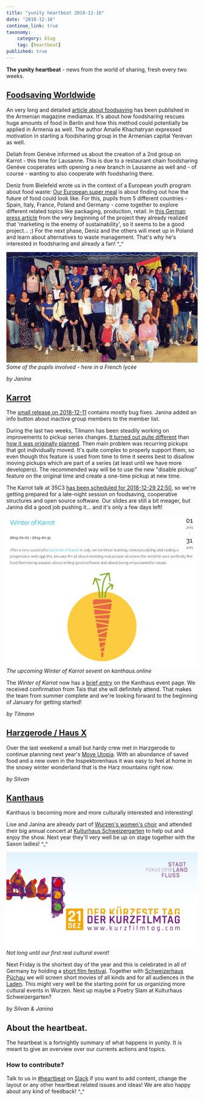 ```yaml
---
title: "yunity heartbeat 2018-12-16"
date: "2018-12-16"
continue_link: true
taxonomy:
    category: blog
    tag: [heartbeat]
published: true
---
```


**The yunity heartbeat** - news from the world of sharing, fresh every two weeks.

## [Foodsaving Worldwide](https://foodsaving.world)

An very long and detailed [article about foodsaving](https://mediamax.am/am/news/special-report/31179/) has been published in the Armenian magazine mediamax. It's about how foodsharing rescues huge amounts of food in Berlin and how this method could potentially be applied in Armenia as well. The author Amalie Khachatryan expressed motivation in starting a foodsharing group in the Armenian capital Yerevan as well.

Deliah from Genève informed us about the creation of a 2nd group on Karrot - this time for Lausanne. This is due to a restaurant chain foodsharing Genève cooperates with opening a new branch in Lausanne as well and - of course - wanting to also cooperate with foodsharing there.

Deniz from Bielefeld wrote us in the context of a European youth program about food waste: [Our European super meal](http://our-european-super-meal.de/) is about finding out how the future of food could look like. For this, pupils from 5 different countries - Spain, Italy, France, Poland and Germany - come together to explore different related topics like packaging, production, retail. In [this German press article](http://our-european-super-meal.de/wp-content/uploads/2018/05/IMG_7577-1.jpg) from the very beginning of the project they already realized that 'marketing is the enemy of sustainability', so it seems to be a good project... ;)
For the next phase, Deniz and the others will meet up in Poland and learn about alternatives to waste management. That's why he's interested in foodsharing and already a fan! ^\_^

![](superMeal.jpg)
_Some of the pupils involved - here in a French lycée_

_by Janina_

## [Karrot](https://karrot.world)

The [small release on 2018-12-11](https://github.com/yunity/karrot-frontend/blob/master/CHANGELOG.md#629---2018-12-12) contains mostly bug fixes. Janina added an info button about inactive group members to the member list.

During the last two weeks, Tilmann has been steadily working on improvements to pickup series changes. [It turned out quite different](https://github.com/yunity/karrot-backend/pull/591) than [how it was originally planned](https://community.foodsaving.world/t/better-change-handling-for-recurring-pickups/174). Then main problem was recurring pickups that got individually moved. It's quite complex to properly support them, so even though this feature is used from time to time it seems best to disallow moving pickups which are part of a series (at least until we have more developers). The recommended way will be to use the new "disable pickup" feature on the original time and create a one-time pickup at new time.

The Karrot talk at 35C3 [has been scheduled for 2018-12-29 22:50](https://fahrplan.events.ccc.de/congress/2018/Fahrplan/events/9882.html), so we're getting prepared for a late-night session on foodsaving, cooperative structures and open source software. Our slides are still a bit meager, but Janina did a good job pushing it... and it's only a few days left!

![](winterOfKarrot.png)
_The upcoming Winter of Karrot sevent on kanthaus.online_

The _Winter of Karrot_ now has a [brief entry](https://kanthaus.online/en/events/2019-01-01_winter-of-karrot) on the Kanthaus event page. We received confirmation from Tais that she will definitely attend. That makes the team from summer complete and we're looking forward to the beginning of January for getting started!

_by Tilmann_

## [Harzgerode / Haus X](http://freiefeldlage.de/)

Over the last weekend a small but hardy crew met in Harzgerode to continue planning next year's [Move Utopia](https://move-utopia.de/). With an abundance of saved food and a new oven in the Inspektorenhaus it was easy to feel at home in the snowy winter wonderland that is the Harz mountains right now.

_by Silvan_

## [Kanthaus](https://kanthaus.online)

Kanthaus is becoming more and more culturally interested and interesting!<br>

Lise and Janina are already part of [Wurzen's women's choir](http://www.wurzener-frauenchor.de/) and attended their big annual concert at [Kulturhaus Schweizergarten](https://www.wurzen.de/freizeit/freizeiteinrichtungen/kulturhaus-schweizergarten/) to help out and enjoy the show. Next year they'll very well be up on stage together with the Saxon ladies! ^\_^

![](kurzfilmtag.jpg)
_Not long until our first real cultural event!_

Next Friday is the shortest day of the year and this is celebrated in all of Germany by holding a [short film festival](https://kurzfilmtag.com/). Together with [Schweizerhaus Püchau](https://schweizerhaus-puechau.jimdo.com/) we will screen short movies of all kinds and for all audiences in the [Laden](https://schweizerhaus-puechau.jimdo.com/der-laden/).
This might very well be the starting point for us organizing more cultural events in Wurzen. Next up maybe a Poetry Slam at Kulturhaus Schweizergarten?

_by Silvan & Janina_

## About the heartbeat.
The heartbeat is a fortnightly summary of what happens in yunity. It is meant to give an overview over our currents actions and topics.

### How to contribute?
Talk to us in [#heartbeat](https://yunity.slack.com/messages/heartbeat/) on [Slack](https://slackin.yunity.org) if you want to add content, change the layout or any other heartbeat related issues and ideas! We are also happy about any kind of feedback! ^\_^
